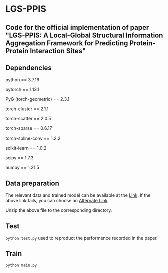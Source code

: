 # LGS-PPIS

Code for the official implementation of paper "LGS-PPIS: A Local-Global Structural Information Aggregation Framework for Predicting Protein-Protein Interaction Sites"
---

Dependencies
---

python == 3.7.16

pytorch == 1.13.1

PyG (torch-geometric) == 2.3.1

torch-cluster == 2.1.1

torch-scatter == 2.0.5

torch-sparse == 0.6.17

torch-spline-conv == 1.2.2

scikit-learn == 1.0.2

scipy == 1.7.3

numpy == 1.21.5

Data preparation
---
The relevant data and trained model can be available at the [Link](https://pan.baidu.com/s/1Z1HBAHZnmzXCFjHVvbO7Ag?pwd=1234). If the above link fails, you can choose an [Alternate Link](https://zenodo.org/records/13952369/files/Data.rar?download=1).

Unzip the above file to the corresponding directory.

Test
---
`python test.py` used to reproduct the performence recorded in the paper.

Train
---
`python main.py`
